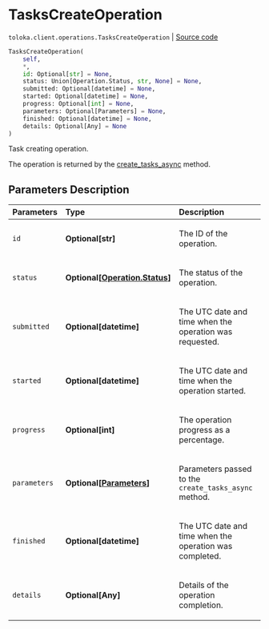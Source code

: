 # TasksCreateOperation
`toloka.client.operations.TasksCreateOperation` | [Source code](https://github.com/Toloka/toloka-kit/blob/v1.2.3/src/client/operations.py#L300)

```python
TasksCreateOperation(
    self,
    *,
    id: Optional[str] = None,
    status: Union[Operation.Status, str, None] = None,
    submitted: Optional[datetime] = None,
    started: Optional[datetime] = None,
    progress: Optional[int] = None,
    parameters: Optional[Parameters] = None,
    finished: Optional[datetime] = None,
    details: Optional[Any] = None
)
```

Task creating operation.


The operation is returned by the [create_tasks_async](toloka.client.TolokaClient.create_tasks_async.md) method.

## Parameters Description

| Parameters | Type | Description |
| :----------| :----| :-----------|
`id`|**Optional\[str\]**|<p>The ID of the operation.</p>
`status`|**Optional\[[Operation.Status](toloka.client.operations.Operation.Status.md)\]**|<p>The status of the operation.</p>
`submitted`|**Optional\[datetime\]**|<p>The UTC date and time when the operation was requested.</p>
`started`|**Optional\[datetime\]**|<p>The UTC date and time when the operation started.</p>
`progress`|**Optional\[int\]**|<p>The operation progress as a percentage.</p>
`parameters`|**Optional\[[Parameters](toloka.client.operations.TasksCreateOperation.Parameters.md)\]**|<p>Parameters passed to the `create_tasks_async` method.</p>
`finished`|**Optional\[datetime\]**|<p>The UTC date and time when the operation was completed.</p>
`details`|**Optional\[Any\]**|<p>Details of the operation completion.</p>
